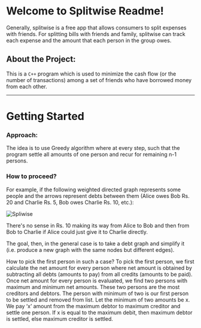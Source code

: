 # Welcome to Splitwise Readme!

Generally, splitwise is a free app that allows consumers to split expenses with friends. For splitting bills with friends and family, splitwise can track each expense and the amount that each person in the group owes.

## About the Project:

This is a ```C++``` program which is used to minimize the cash flow (or the number of transactions) among a set of friends who have borrowed money from each other. 

---

# Getting Started

### Approach:

The idea is to use Greedy algorithm where at every step, such that the program settle all amounts of one person and recur for remaining n-1 persons. 

### How to proceed?

For example, if the following weighted directed graph represents some people and the arrows represent debts between them (Alice owes Bob Rs. 20 and Charlie Rs. 5, Bob owes Charlie Rs. 10, etc.):

![Spliwise](https://user-images.githubusercontent.com/53916781/126199164-ee102ce7-45c8-41dc-8478-51efa8dda890.png)

There's no sense in Rs. 10 making its way from Alice to Bob and then from Bob to Charlie if Alice could just give it to Charlie directly.

The goal, then, in the general case is to take a debt graph and simplify it (i.e. produce a new graph with the same nodes but different edges).

How to pick the first person in such a case? To pick the first person, we first calculate the net amount for every person where net amount is obtained by subtracting all debts (amounts to pay) from all credits (amounts to be paid). Once net amount for every person is evaluated, we find two persons with maximum and minimum net amounts. These two persons are the most creditors and debtors. The person with minimum of two is our first person to be settled and removed from list. Let the minimum of two amounts be x. We pay ‘x’ amount from the maximum debtor to maximum creditor and settle one person. If x is equal to the maximum debit, then maximum debtor is settled, else maximum creditor is settled.
